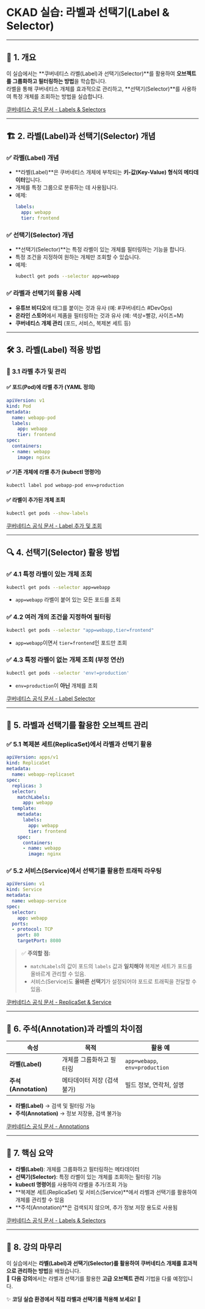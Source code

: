 # CKAD 실습: 라벨과 선택기(Label & Selector)

---

## 📌 1. 개요

이 실습에서는 **쿠버네티스 라벨(Label)과 선택기(Selector)**를 활용하여 **오브젝트를 그룹화하고 필터링하는 방법**을 학습합니다.  
라벨을 통해 쿠버네티스 개체를 효과적으로 관리하고, **선택기(Selector)**를 사용하여 특정 개체를 조회하는 방법을 실습합니다.

[쿠버네티스 공식 문서 - Labels & Selectors](https://kubernetes.io/docs/concepts/overview/working-with-objects/labels/)

---

## 🏗 2. 라벨(Label)과 선택기(Selector) 개념

### ✅ 라벨(Label) 개념
- **라벨(Label)**은 쿠버네티스 개체에 부착되는 **키-값(Key-Value) 형식의 메타데이터**입니다.
- 개체를 특정 그룹으로 분류하는 데 사용됩니다.
- 예제:
  ```yaml
  labels:
    app: webapp
    tier: frontend
  ```

### ✅ 선택기(Selector) 개념
- **선택기(Selector)**는 특정 라벨이 있는 개체를 필터링하는 기능을 합니다.
- 특정 조건을 지정하여 원하는 개체만 조회할 수 있습니다.
- 예제:
  ```bash
  kubectl get pods --selector app=webapp
  ```

### ✅ 라벨과 선택기의 활용 사례
- **유튜브 비디오**에 태그를 붙이는 것과 유사 (예: #쿠버네티스 #DevOps)
- **온라인 스토어**에서 제품을 필터링하는 것과 유사 (예: 색상=빨강, 사이즈=M)
- **쿠버네티스 개체 관리** (포드, 서비스, 복제본 세트 등)

---

## 🛠 3. 라벨(Label) 적용 방법

### 📜 3.1 라벨 추가 및 관리

#### ✅ 포드(Pod)에 라벨 추가 (YAML 정의)
```yaml
apiVersion: v1
kind: Pod
metadata:
  name: webapp-pod
  labels:
    app: webapp
    tier: frontend
spec:
  containers:
  - name: webapp
    image: nginx
```

#### ✅ 기존 개체에 라벨 추가 (kubectl 명령어)
```bash
kubectl label pod webapp-pod env=production
```

#### ✅ 라벨이 추가된 개체 조회
```bash
kubectl get pods --show-labels
```

[쿠버네티스 공식 문서 - Label 추가 및 조회](https://kubernetes.io/docs/concepts/overview/working-with-objects/labels/)

---

## 🔍 4. 선택기(Selector) 활용 방법

### ✅ 4.1 특정 라벨이 있는 개체 조회
```bash
kubectl get pods --selector app=webapp
```
- `app=webapp` 라벨이 붙어 있는 모든 포드를 조회

### ✅ 4.2 여러 개의 조건을 지정하여 필터링
```bash
kubectl get pods --selector "app=webapp,tier=frontend"
```
- `app=webapp`이면서 `tier=frontend`인 포드만 조회

### ✅ 4.3 특정 라벨이 없는 개체 조회 (부정 연산)
```bash
kubectl get pods --selector 'env!=production'
```
- `env=production`이 **아닌** 개체를 조회

[쿠버네티스 공식 문서 - Label Selector](https://kubernetes.io/docs/concepts/overview/working-with-objects/labels/#label-selectors)

---

## 🚀 5. 라벨과 선택기를 활용한 오브젝트 관리

### ✅ 5.1 복제본 세트(ReplicaSet)에서 라벨과 선택기 활용
```yaml
apiVersion: apps/v1
kind: ReplicaSet
metadata:
  name: webapp-replicaset
spec:
  replicas: 3
  selector:
    matchLabels:
      app: webapp
  template:
    metadata:
      labels:
        app: webapp
        tier: frontend
    spec:
      containers:
      - name: webapp
        image: nginx
```

### ✅ 5.2 서비스(Service)에서 선택기를 활용한 트래픽 라우팅
```yaml
apiVersion: v1
kind: Service
metadata:
  name: webapp-service
spec:
  selector:
    app: webapp
  ports:
  - protocol: TCP
    port: 80
    targetPort: 8080
```

> ✅ **주의할 점:** 
> - `matchLabels`의 값이 포드의 `labels` 값과 **일치해야** 복제본 세트가 포드를 올바르게 관리할 수 있음.
> - 서비스(Service)도 **올바른 선택기**가 설정되어야 포드로 트래픽을 전달할 수 있음.

[쿠버네티스 공식 문서 - ReplicaSet & Service](https://kubernetes.io/docs/concepts/workloads/controllers/replicaset/)

---

## 📝 6. 주석(Annotation)과 라벨의 차이점

| 속성 | 목적 | 활용 예 |
|------|------|--------|
| **라벨(Label)** | 개체를 그룹화하고 필터링 | `app=webapp`, `env=production` |
| **주석(Annotation)** | 메타데이터 저장 (검색 불가) | 빌드 정보, 연락처, 설명 |

- **라벨(Label)** → 검색 및 필터링 가능
- **주석(Annotation)** → 정보 저장용, 검색 불가능

[쿠버네티스 공식 문서 - Annotations](https://kubernetes.io/docs/concepts/overview/working-with-objects/annotations/)

---

## 🎯 7. 핵심 요약

- **라벨(Label)**: 개체를 그룹화하고 필터링하는 메타데이터
- **선택기(Selector)**: 특정 라벨이 있는 개체를 조회하는 필터링 기능
- **kubectl 명령어**를 사용하여 라벨을 추가/조회 가능
- **복제본 세트(ReplicaSet) 및 서비스(Service)**에서 라벨과 선택기를 활용하여 개체를 관리할 수 있음
- **주석(Annotation)**은 검색되지 않으며, 추가 정보 저장 용도로 사용됨

[쿠버네티스 공식 문서 - Labels & Selectors](https://kubernetes.io/docs/concepts/overview/working-with-objects/labels/)

---

## 🎉 8. 강의 마무리

이 실습에서는 **라벨(Label)과 선택기(Selector)를 활용하여 쿠버네티스 개체를 효과적으로 관리하는 방법**을 배웠습니다.  
💪 **다음 강의**에서는 라벨과 선택기를 활용한 **고급 오브젝트 관리** 기법을 다룰 예정입니다.

✨ **코딩 실습 환경에서 직접 라벨과 선택기를 적용해 보세요!** 🚀

